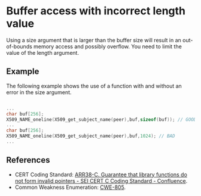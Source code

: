 # Buffer access with incorrect length value
Using a size argument that is larger than the buffer size will result in an out-of-bounds memory access and possibly overflow. You need to limit the value of the length argument.


## Example
The following example shows the use of a function with and without an error in the size argument.


```cpp

...
char buf[256];
X509_NAME_oneline(X509_get_subject_name(peer),buf,sizeof(buf)); // GOOD
...
char buf[256];
X509_NAME_oneline(X509_get_subject_name(peer),buf,1024); // BAD
...

```

## References
* CERT Coding Standard: [ARR38-C. Guarantee that library functions do not form invalid pointers - SEI CERT C Coding Standard - Confluence](https://wiki.sei.cmu.edu/confluence/display/c/ARR38-C.+Guarantee+that+library+functions+do+not+form+invalid+pointers).
* Common Weakness Enumeration: [CWE-805](https://cwe.mitre.org/data/definitions/805.html).
